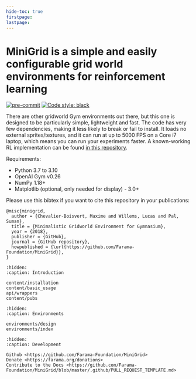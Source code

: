 ```yaml
---
hide-toc: true
firstpage:
lastpage:
---
```


# MiniGrid is a simple and easily configurable grid world environments for reinforcement learning


[![pre-commit](https://img.shields.io/badge/pre--commit-enabled-brightgreen?logo=pre-commit&logoColor=white)](https://pre-commit.com/) 
[![Code style: black](https://img.shields.io/badge/code%20style-black-000000.svg)](https://github.com/psf/black)

There are other gridworld Gym environments out there, but this one is
designed to be particularly simple, lightweight and fast. The code has very few
dependencies, making it less likely to break or fail to install. It loads no
external sprites/textures, and it can run at up to 5000 FPS on a Core i7
laptop, which means you can run your experiments faster. A known-working RL
implementation can be found [in this repository](https://github.com/lcswillems/torch-rl).

Requirements:
- Python 3.7 to 3.10
- OpenAI Gym v0.26
- NumPy 1.18+
- Matplotlib (optional, only needed for display) - 3.0+

Please use this bibtex if you want to cite this repository in your publications:

```
@misc{minigrid,
  author = {Chevalier-Boisvert, Maxime and Willems, Lucas and Pal, Suman},
  title = {Minimalistic Gridworld Environment for Gymnasium},
  year = {2018},
  publisher = {GitHub},
  journal = {GitHub repository},
  howpublished = {\url{https://github.com/Farama-Foundation/MiniGrid}},
}
```

```{toctree}
:hidden:
:caption: Introduction

content/installation
content/basic_usage
api/wrappers
content/pubs
```


```{toctree}
:hidden:
:caption: Environments

environments/design
environments/index
```

```{toctree}
:hidden:
:caption: Development

Github <https://github.com/Farama-Foundation/MiniGrid>
Donate <https://farama.org/donations>
Contribute to the Docs <https://github.com/Farama-Foundation/MiniGrid/blob/master/.github/PULL_REQUEST_TEMPLATE.md>
```
